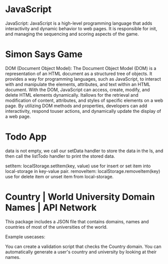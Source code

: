# JavaScript
JavaScript: JavaScript is a high-level programming language that adds interactivity and dynamic behavior to web pages. It is responsible for init, and managing the sequencing and scoring aspects of the game.

# Simon Says Game
DOM (Document Object Model): The Document Object Model (DOM) is a representation of an HTML document as a structured tree of objects. It provides a way for programming languages, such as JavaScript, to interact with and manipulate the elements, attributes, and text within an HTML document. With the DOM, JavaScript can access, create, modify, and delete HTML elements dynamically. Itallows for the retrieval and modification of content, attributes, and styles of specific elements on a web page. By utilizing DOM methods and properties, developers can add interactivity, respond touser actions, and dynamically update the display of a web page.

# Todo App
data is not empty, we call our setData handler to store the data in the ls, and then call the listTodo handler to print the stored data.

setItem: localStorage.setItem(key, value) use for insert or set item into local-storage in key-value pair.
removeItem: localStorage.removeItem(key) use for delete item or unset item from local-storage.

# Country | World University Domain Names | API Network
This package includes a JSON file that contains domains, names and countries of most of the universities of the world.

Example usecases:

You can create a validation script that checks the Country domain.
You can automatically generate a user's country and university by looking at their names.

